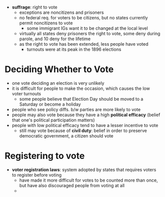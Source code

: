 - **suffrage**: right to vote
	- exceptions are noncitizens and prisoners
	- no federal req. for voters to be citizens, but no states currently permit noncitizens to vote
		- some immigrant IGs want it to be changed at the local level
	- virtually all states deny prisoners the right to vote, some deny during parole, and 10 deny for the lifetime
	- as the right to vote has been extended, less people have voted
		- turnouts were at its peak in the 1896 elections
# Deciding Whether to Vote
- one vote deciding an election is very unlikely
- it is difficult for people to make the occasion, which causes the low voter turnouts
	- some people believe that Election Day should be moved to a Saturday or become a holiday
- people who see policy diffs. b/w parties are more likely to vote
- people may also vote because they have a high **political efficacy** (belief that one's political participation matters)
- people with low political efficacy tend to have a lesser incentive to vote
	- still may vote because of **civil duty**: belief in order to preserve democratic government, a citizen should vote
# Registering to vote
- **voter registration laws**: system adopted by states that requires voters to register before voting
	- have made it more difficult for votes to be counted more than once, but have also discouraged people from voting at all
	- 